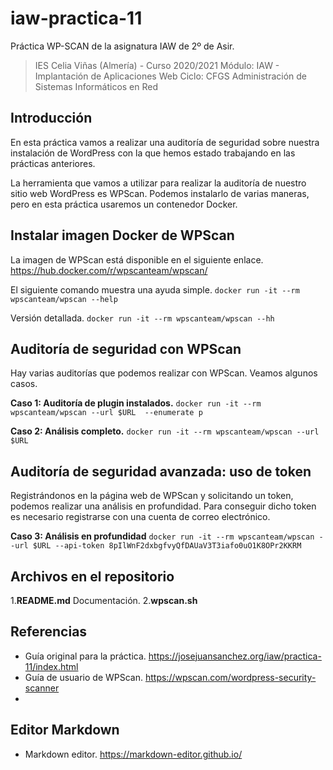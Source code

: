 # iaw-practica-11
Práctica WP-SCAN de la asignatura IAW de 2º de Asir.

> IES Celia Viñas (Almería) - Curso 2020/2021
Módulo: IAW - Implantación de Aplicaciones Web
Ciclo: CFGS Administración de Sistemas Informáticos en Red

**Introducción**
------------
En esta práctica vamos a realizar una auditoría de seguridad sobre nuestra instalación de WordPress con la que hemos estado trabajando en las prácticas anteriores.

La herramienta que vamos a utilizar para realizar la auditoría de nuestro sitio web WordPress es WPScan. Podemos instalarlo de varias maneras, pero en esta práctica usaremos un contenedor Docker.

**Instalar imagen Docker de WPScan**
------------
La imagen de WPScan está disponible en el siguiente enlace.
https://hub.docker.com/r/wpscanteam/wpscan/

El siguiente comando muestra una ayuda simple.
`docker run -it --rm wpscanteam/wpscan --help`

Versión detallada.
`docker run -it --rm wpscanteam/wpscan --hh`

**Auditoría de seguridad con WPScan**
------------
Hay varias auditorías que podemos realizar con WPScan. Veamos algunos casos.

**Caso 1: Auditoría de plugin instalados.**
`docker run -it --rm wpscanteam/wpscan --url $URL  --enumerate p`

**Caso 2: Análisis completo.**
`docker run -it --rm wpscanteam/wpscan --url $URL`

**Auditoría de seguridad avanzada: uso de token**
------------
Registrándonos en la página web de WPScan y solicitando un token, podemos realizar una análisis en profundidad. Para conseguir dicho token es necesario registrarse con una cuenta de correo electrónico.

**Caso 3: Análisis en profundidad**
`docker run -it --rm wpscanteam/wpscan --url $URL --api-token 8pIlWnF2dxbgfvyQfDAUaV3T3iafo0uO1K8OPr2KKRM`

**Archivos en el repositorio**
------------
1.**README.md** Documentación.
2.**wpscan.sh**

**Referencias**
------------
- Guía original para la práctica.
https://josejuansanchez.org/iaw/practica-11/index.html
- Guía de usuario de WPScan.
https://wpscan.com/wordpress-security-scanner
- 


**Editor Markdown**
------------
- Markdown editor.
https://markdown-editor.github.io/
